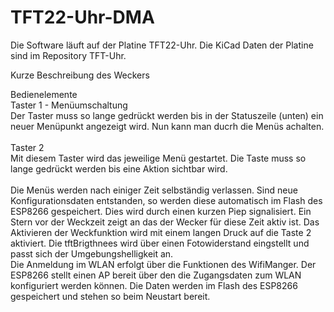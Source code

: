 # TFT22-Uhr-DMA
Die Software läuft auf der Platine TFT22-Uhr. Die KiCad Daten der Platine sind im Repository TFT-Uhr.

Kurze Beschreibung des Weckers

Bedienelemente    
Taster 1 - Menüumschaltung <br>
Der Taster muss so lange gedrückt werden bis in der Statuszeile (unten) ein neuer Menüpunkt angezeigt wird.
Nun kann man ducrh die Menüs achalten.<br><br>
Taster 2     
Mit diesem Taster wird das jeweilige Menü gestartet. Die Taste muss so lange gedrückt werden bis eine Aktion sichtbar wird.
<br><br>
Die Menüs werden nach einiger Zeit selbständig verlassen. Sind neue Konfigurationsdaten entstanden, so werden diese automatisch im Flash des ESP8266 gespeichert. 
Dies wird durch einen kurzen Piep signalisiert. Ein Stern vor der Weckzeit zeigt an das der Wecker für diese Zeit aktiv ist. Das Aktivieren der Weckfunktion wird mit einem langen Druck auf die Taste 2 aktiviert. Die tftBrigthnees wird über einen Fotowiderstand eingstellt und passt sich der Umgebungshelligkeit an. <br>
Die Anmeldung im WLAN erfolgt über die Funktionen des WifiManger. Der ESP8266 stellt einen AP bereit über den die Zugangsdaten zum WLAN konfiguriert werden können. Die Daten werden im Flash des ESP8266 gespeichert und stehen so beim Neustart bereit. 
